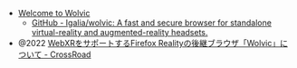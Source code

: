 - [Welcome to Wolvic](https://wolvic.org/en/)
	- [GitHub - Igalia/wolvic: A fast and secure browser for standalone virtual-reality and augmented-reality headsets.](https://github.com/Igalia/wolvic)
- @2022 [WebXRをサポートするFirefox Realityの後継ブラウザ「Wolvic」について - CrossRoad](https://www.crossroad-tech.com/entry/Wolvic-XR)
